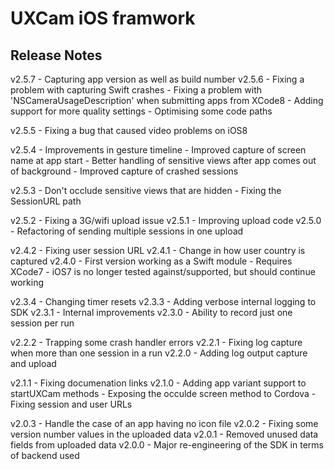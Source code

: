 # UXCam iOS framwork

## Release Notes ##

v2.5.7	- Capturing app version as well as build number 
v2.5.6	- Fixing a problem with capturing Swift crashes
		- Fixing a problem with 'NSCameraUsageDescription' when submitting apps from XCode8
		- Adding support for more quality settings
		- Optimising some code paths

v2.5.5	- Fixing a bug that caused video problems on iOS8

v2.5.4  - Improvements in gesture timeline
		- Improved capture of screen name at app start
		- Better handling of sensitive views after app comes out of background
		- Improved capture of crashed sessions

v2.5.3	- Don't occlude sensitive views that are hidden
		- Fixing the SessionURL path

v2.5.2	- Fixing a 3G/wifi upload issue
v2.5.1	- Improving upload code
v2.5.0	- Refactoring of sending multiple sessions in one upload

v2.4.2	- Fixing user session URL
v2.4.1	- Change in how user country is captured
v2.4.0	- First version working as a Swift module
		- Requires XCode7
		- iOS7 is no longer tested against/supported, but should continue working

v2.3.4	- Changing timer resets
v2.3.3	- Adding verbose internal logging to SDK
v2.3.1	- Internal improvements
v2.3.0	- Ability to record just one session per run


v2.2.2	- Trapping some crash handler errors
v2.2.1	- Fixing log capture when more than one session in a run
v2.2.0	- Adding log output capture and upload

v2.1.1	- Fixing documenation links
v2.1.0	- Adding app variant support to startUXCam methods
		- Exposing the occulde screen method to Cordova
		- Fixing session and user URLs

v2.0.3	- Handle the case of an app having no icon file
v2.0.2	- Fixing some version number values in the uploaded data
v2.0.1	- Removed unused data fields from uploaded data
v2.0.0	- Major re-engineering of the SDK in terms of backend used

